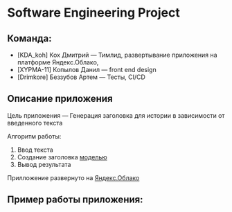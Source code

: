 # Software Engineering Project
## Команда:
- [KDA_koh] Кох Дмитрий — Тимлид, развертывание приложения на платформе Яндекс.Облако, 
- [XYPMA-11] Копылов Данил — front end design
- [Drimkore] Беззубов Артем — Тесты, CI/CD

## Описание приложения
Цель приложения — Генерация заголовка для истории в зависимости от введенного текста

Алгоритм работы:
1. Ввод текста 
2. Создание заголовка [моделью](https://huggingface.co/czearing/story-to-title)
3. Вывод результата

Прилложение развернуто на [Яндекс.Облако]()  

## Пример работы приложения:
